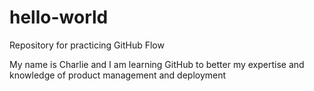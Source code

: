 # hello-world
Repository for practicing GitHub Flow

My name is Charlie and I am learning GitHub to better my expertise and knowledge of product management and deployment
